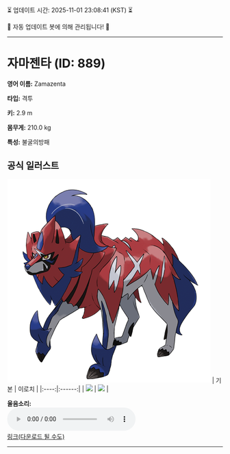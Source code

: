 
⏳ 업데이트 시간: 2025-11-01 23:08:41 (KST) ⏳

🤖 자동 업데이트 봇에 의해 관리됩니다! 🤖

---

# 자마젠타 (ID: 889)
**영어 이름:** Zamazenta

**타입:** 격투

**키:** 2.9 m

**몸무게:** 210.0 kg

**특성:** 불굴의방패

## 공식 일러스트
![](https://raw.githubusercontent.com/PokeAPI/sprites/master/sprites/pokemon/other/official-artwork/889.png)
| 기본 | 이로치 |
|:----:|:------:|
| <img src="http://play.pokemonshowdown.com/sprites/ani/zamazenta.gif" width="200"> | <img src="http://play.pokemonshowdown.com/sprites/ani-shiny/zamazenta.gif" width="200"> |

**울음소리:**<br><audio controls src="https://raw.githubusercontent.com/PokeAPI/cries/main/cries/pokemon/latest/889.ogg"></audio><br> [링크(다운로드 될 수도)](https://raw.githubusercontent.com/PokeAPI/cries/main/cries/pokemon/latest/889.ogg)


---
